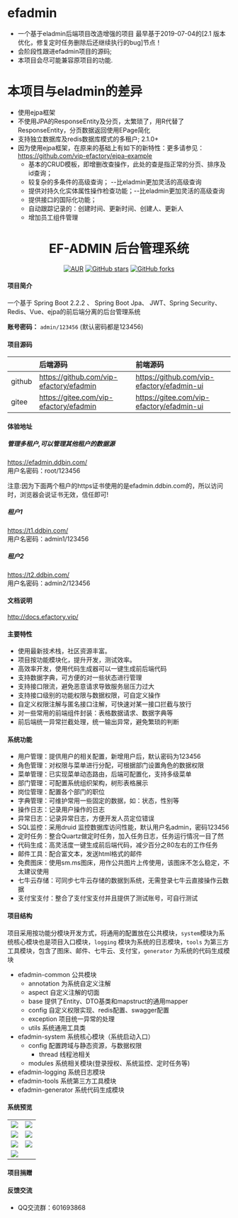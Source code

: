 # efadmin
- 一个基于eladmin后端项目改造增强的项目
    最早基于2019-07-04的[2.1 版本优化，修复定时任务删除后还继续执行的bug]节点！
- 会阶段性跟进efadmin项目的源码;
- 本项目会尽可能兼容原项目的功能.

# 本项目与eladmin的差异
- 使用ejpa框架
- 不使用JPA的ResponseEntity及分页，太繁琐了，用R代替了ResponseEntity，分页数据返回使用EPage简化
- 支持独立数据库及redis数据库模式的多租户;  2.1.0+
- 因为使用ejpa框架，在原来的基础上有如下的新特性：更多请参见：https://github.com/vip-efactory/ejpa-example
    - 基本的CRUD模板，即增删改查操作，此处的查是指正常的分页、排序及id查询；
    - 较复杂的多条件的高级查询； --比eladmin更加灵活的高级查询
    - 提供对持久化实体属性操作检查功能；--比eladmin更加灵活的高级查询
    - 提供接口的国际化功能；
    - 自动跟踪记录的：创建时间、更新时间、创建人、更新人
    - 增加员工组件管理

<h1 style="text-align: center">EF-ADMIN 后台管理系统</h1>
<div style="text-align: center">

[![AUR](https://img.shields.io/badge/license-Apache%20License%202.0-blue.svg)](https://github.com/vip-efactory/efadmin/blob/master/LICENSE)
[![GitHub stars](https://img.shields.io/github/stars/vip-efactory/efadmin.svg?style=social&label=Stars)](https://github.com/vip-efactory/efadmin)
[![GitHub forks](https://img.shields.io/github/forks/vip-efactory/efadmin.svg?style=social&label=Fork)](https://github.com/vip-efactory/efadmin)

</div>

#### 项目简介
一个基于 Spring Boot 2.2.2 、 Spring Boot Jpa、 JWT、Spring Security、Redis、Vue、ejpa的前后端分离的后台管理系统

**账号密码：** `admin/123456` (默认密码都是123456)

#### 项目源码

|        | 后端源码                                 | 前端源码                                    |
|:-------|:----------------------------------------|:-------------------------------------------|
| github | https://github.com/vip-efactory/efadmin | https://github.com/vip-efactory/efadmin-ui |
| gitee  | https://gitee.com/vip-efactory/efadmin  | https://gitee.com/vip-efactory/efadmin-ui  |

#### 体验地址
##### 管理多租户,可以管理其他租户的数据源
<https://efadmin.ddbin.com/>  
用户名密码：root/123456

注意:因为下面两个租户的https证书使用的是efadmin.ddbin.com的，所以访问时，浏览器会说证书无效，信任即可!
##### 租户1
<https://t1.ddbin.com/>  
用户名密码：admin1/123456
##### 租户2
<https://t2.ddbin.com/>  
用户名密码：admin2/123456

#### 文档说明
<http://docs.efactory.vip/>

#### 主要特性
- 使用最新技术栈，社区资源丰富。
- 项目按功能模块化，提升开发，测试效率。
- 高效率开发，使用代码生成器可以一键生成前后端代码
- 支持数据字典，可方便的对一些状态进行管理
- 支持接口限流，避免恶意请求导致服务层压力过大
- 支持接口级别的功能权限与数据权限，可自定义操作
- 自定义权限注解与匿名接口注解，可快速对某一接口拦截与放行
- 对一些常用的前端组件封装：表格数据请求、数据字典等
- 前后端统一异常拦截处理，统一输出异常，避免繁琐的判断
####  系统功能
- 用户管理：提供用户的相关配置，新增用户后，默认密码为123456
- 角色管理：对权限与菜单进行分配，可根据部门设置角色的数据权限
- 菜单管理：已实现菜单动态路由，后端可配置化，支持多级菜单
- 部门管理：可配置系统组织架构，树形表格展示
- 岗位管理：配置各个部门的职位
- 字典管理：可维护常用一些固定的数据，如：状态，性别等
- 操作日志：记录用户操作的日志
- 异常日志：记录异常日志，方便开发人员定位错误
- SQL监控：采用druid 监控数据库访问性能，默认用户名admin，密码123456
- 定时任务：整合Quartz做定时任务，加入任务日志，任务运行情况一目了然
- 代码生成：高灵活度一键生成前后端代码，减少百分之80左右的工作任务
- 邮件工具：配合富文本，发送html格式的邮件
- 免费图床：使用sm.ms图床，用作公共图片上传使用，该图床不怎么稳定，不太建议使用
- 七牛云存储：可同步七牛云存储的数据到系统，无需登录七牛云直接操作云数据
- 支付宝支付：整合了支付宝支付并且提供了测试账号，可自行测试

#### 项目结构
项目采用按功能分模块开发方式，将通用的配置放在公共模块，```system```模块为系统核心模块也是项目入口模块，```logging``` 模块为系统的日志模块，```tools``` 为第三方工具模块，包含了图床、邮件、七牛云、支付宝，```generator``` 为系统的代码生成模块

- efadmin-common 公共模块
    - annotation 为系统自定义注解
    - aspect 自定义注解的切面
    - base 提供了Entity、DTO基类和mapstruct的通用mapper
    - config 自定义权限实现、redis配置、swagger配置
    - exception 项目统一异常的处理
    - utils 系统通用工具类
- efadmin-system 系统核心模块（系统启动入口）
	- config 配置跨域与静态资源，与数据权限
	    - thread 线程池相关
	- modules 系统相关模块(登录授权、系统监控、定时任务等)
- efadmin-logging 系统日志模块
- efadmin-tools 系统第三方工具模块
- efadmin-generator 系统代码生成模块
    

#### 系统预览
<table>
    <tr>
        <td><img src="https://i.loli.net/2019/05/18/5cdf77fa8144d68788.png"/></td>
        <td><img src="https://i.loli.net/2019/05/18/5cdf7763993e361778.png"/></td>
    </tr>
    <tr>
        <td><img src="https://i.loli.net/2019/05/18/5cdf7763971d453615.png"/></td>
        <td><img src="https://i.loli.net/2019/05/18/5cdf77632e85a60423.png"/></td>
    </tr>
    <tr>
        <td><img src="https://i.loli.net/2019/05/18/5cdf77632b4b090165.png"/></td>
        <td><img src="https://i.loli.net/2019/05/18/5cdf77639929277783.png"/></td>
    </tr>
    <tr>   
 <td><img src="https://i.loli.net/2019/05/18/5cdf78969adc389599.png"/></td>
    </tr>
</table>

#### 项目捐赠


#### 反馈交流
- QQ交流群：601693868



